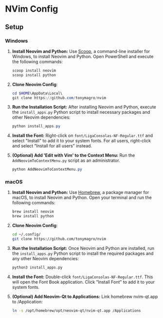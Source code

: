 # NVim Config

## Setup

### Windows

1. **Install Neovim and Python:** Use [Scoop](https://scoop.sh/), a command-line installer for Windows, to install Neovim and Python. Open PowerShell and execute the following commands:

   ```powershell
   scoop install neovim
   scoop install python
   ```

2. **Clone Neovim Config**:

   ```powershell
   cd $HOME\AppData\Local\
   git clone https://github.com/tonymagro/nvim
   ```

3. **Run the Installation Script:** After installing Neovim and Python, execute the `install_apps.py` Python script to install necessary packages and other Neovim dependencies:

   ```powershell
   python install_apps.py
   ```

4. **Install the Font:** Right-click on `font/LigaConsolas-NF-Regular.ttf` and select "Install" to add it to your system fonts. For all users, right-click and select "Install for all users" instead.

5. **(Optional) Add 'Edit with Vim' to the Context Menu:** Run the `AddNeovimToContextMenu.py` script as an administrator.

   ```powershell
   python AddNeovimToContextMenu.py
   ```

### macOS

1. **Install Neovim and Python:** Use [Homebrew](https://brew.sh/), a package manager for macOS, to install Neovim and Python. Open your terminal and run the following commands:

   ```sh
   brew install neovim
   brew install python
   ```

2. **Clone Neovim Config**:

   ```sh
   cd ~/.config/
   git clone https://github.com/tonymagro/nvim
   ```

3. **Run the Installation Script:** Once Neovim and Python are installed, run the `install_apps.py` Python script to install the required packages and any other Neovim dependencies:

   ```sh
   python3 install_apps.py
   ```

4. **Install the Font:** Double-click `font/LigaConsolas-NF-Regular.ttf`. This will open the Font Book application. Click "Install Font" to add it to your system fonts.

5. **(Optional) Add Neovim-Qt to Applications:** Link homebrew nvim-qt.app to /Application: 

   ```sh
   ln -s /opt/homebrew/opt/neovim-qt/nvim-qt.app /Applications
   ```
